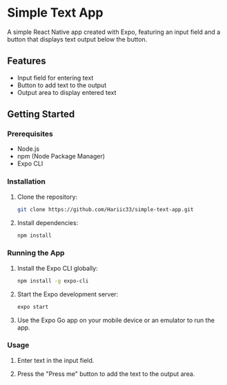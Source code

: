 # Simple Text App

A simple React Native app created with Expo, featuring an input field and a button that displays text output below the button.

## Features

- Input field for entering text
- Button to add text to the output
- Output area to display entered text

## Getting Started

### Prerequisites

- Node.js
- npm (Node Package Manager)
- Expo CLI

### Installation

1. Clone the repository:

   ```bash
   git clone https://github.com/Hariic33/simple-text-app.git

2. Install dependencies:

   ```bash
   npm install

### Running the App

1. Install the Expo CLI globally:

   ```bash
   npm install -g expo-cli

2. Start the Expo development server:

   ```bash
   expo start

3. Use the Expo Go app on your mobile device or an emulator to run the app.

### Usage

1. Enter text in the input field.

2. Press the "Press me" button to add the text to the output area.